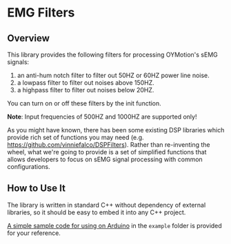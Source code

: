 # EMG Filters

## Overview
This library provides the following filters for processing OYMotion's sEMG
signals:

1. an anti-hum notch filter to filter out 50HZ or 60HZ power line noise.
2. a lowpass filter to filter out noises above 150HZ.
3. a highpass filter to filter out noises below 20HZ.

You can turn on or off these filters by the init function.

**Note**:
Input frequencies of 500HZ and 1000HZ are supported only!

As you might have known, there has been some existing DSP libraries which
provide rich set of functions you may need (e.g. https://github.com/vinniefalco/DSPFilters).
Rather than re-inventing the wheel, what we're going to provide is
a set of simplified functions that allows developers to focus on sEMG signal
processing with common configurations.

## How to Use It
The library is written in standard C++ without dependency of external
libraries, so it should be easy to embed it into any C++ project.

[A simple sample code for using on Arduino][ArduinoSampleCode] in the `example`
folder is provided for your reference.

[ArduinoSampleCode]: https://github.com/oymotion/EMGFilters/blob/master/examples/SimpleEMGFilters/SimpleEMGFilters.ino
